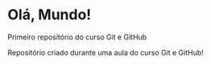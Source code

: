 # Olá, Mundo!
 Primeiro repositório do curso Git e GitHub

Repositório criado durante uma aula do curso Git e GitHub!
